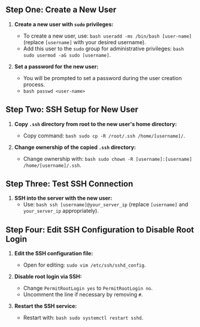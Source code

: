 ## Step One: Create a New User

1. **Create a new user with `sudo` privileges:**
   - To create a new user, use: ```bash
       useradd -ms /bin/bash [user-name]
     ``` (replace `[username]` with your desired username).
   - Add this user to the `sudo` group for administrative privileges: ```bash sudo usermod -aG sudo [username]```.

2. **Set a password for the new user:**
   - You will be prompted to set a password during the user creation process.
   - ```bash passwd <user-name>```


## Step Two: SSH Setup for New User

1. **Copy `.ssh` directory from root to the new user's home directory:**
   - Copy command: ```bash sudo cp -R /root/.ssh /home/[username]/```.

2. **Change ownership of the copied `.ssh` directory:**
   - Change ownership with: ```bash sudo chown -R [username]:[username] /home/[username]/.ssh```.

## Step Three: Test SSH Connection

1. **SSH into the server with the new user:**
   - Use: ```bash ssh [username]@your_server_ip``` (replace `[username]` and `your_server_ip` appropriately).

## Step Four: Edit SSH Configuration to Disable Root Login

1. **Edit the SSH configuration file:**
   - Open for editing: ```sudo vim /etc/ssh/sshd_config```.

2. **Disable root login via SSH:**
   - Change `PermitRootLogin yes` to `PermitRootLogin no`.
   - Uncomment the line if necessary by removing `#`.

3. **Restart the SSH service:**
   - Restart with: ```bash sudo systemctl restart sshd```.
